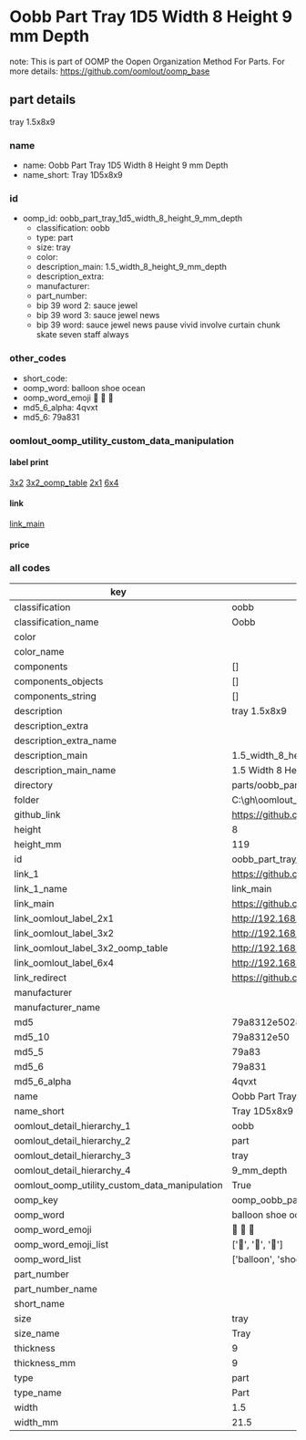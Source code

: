 # Oobb Part Tray 1D5 Width 8 Height 9 mm Depth  

note: This is part of OOMP the Oopen Organization Method For Parts. For more details: https://github.com/oomlout/oomp_base

##  part details
  



tray 1.5x8x9



### name
* name: Oobb Part Tray 1D5 Width 8 Height 9 mm Depth
* name_short: Tray 1D5x8x9 
### id
* oomp_id: oobb_part_tray_1d5_width_8_height_9_mm_depth
  * classification: oobb
  * type: part
  * size: tray
  * color: 
  * description_main: 1.5_width_8_height_9_mm_depth
  * description_extra: 
  * manufacturer: 
  * part_number: 
  * bip 39 word 2: sauce jewel
  * bip 39 word 3: sauce jewel news
  * bip 39 word: sauce jewel news pause vivid involve curtain chunk skate seven staff always

### other_codes
* short_code: 
* oomp_word: balloon shoe ocean
* oomp_word_emoji :balloon: :shoe: :ocean:
* md5_6_alpha: 4qvxt
* md5_6: 79a831






### oomlout_oomp_utility_custom_data_manipulation
#### label print
[3x2](http://192.168.1.245:1112/?label=oomp%204qvxt)
[3x2_oomp_table](http://192.168.1.108:1112/?label=oomp%204qvxt)
[2x1](http://192.168.1.242:1112/?label=oomp%204qvxt)
[6x4](http://192.168.1.55:1112/?label=oomp%204qvxt)    

#### link

[link_main](https://github.com/oomlout/oomlout_oobb_version_4_generated_parts/tree/main/navigation_oomp/oobb/part/tray/1.5_width_8_height_9_mm_depth/part)                              

#### price







### all codes 
| key | value |  
| --- | --- |  
| classification | oobb |  
| classification_name | Oobb |  
| color |  |  
| color_name |  |  
| components | [] |  
| components_objects | [] |  
| components_string | [] |  
| description | tray 1.5x8x9 |  
| description_extra |  |  
| description_extra_name |  |  
| description_main | 1.5_width_8_height_9_mm_depth |  
| description_main_name | 1.5 Width 8 Height 9 mm Depth |  
| directory | parts/oobb_part_tray_1d5_width_8_height_9_mm_depth |  
| folder | C:\gh\oomlout_oobb_version_4_generated_parts\parts\oobb_part_tray_1d5_width_8_height_9_mm_depth |  
| github_link | https://github.com/oomlout/oomlout_oomp_part_src/tree/main/parts/oobb_part_tray_1d5_width_8_height_9_mm_depth |  
| height | 8 |  
| height_mm | 119 |  
| id | oobb_part_tray_1d5_width_8_height_9_mm_depth |  
| link_1 | https://github.com/oomlout/oomlout_oobb_version_4_generated_parts/tree/main/navigation_oomp/oobb/part/tray/1.5_width_8_height_9_mm_depth/part |  
| link_1_name | link_main |  
| link_main | https://github.com/oomlout/oomlout_oobb_version_4_generated_parts/tree/main/navigation_oomp/oobb/part/tray/1.5_width_8_height_9_mm_depth/part |  
| link_oomlout_label_2x1 | http://192.168.1.242:1112/?label=oomp%204qvxt |  
| link_oomlout_label_3x2 | http://192.168.1.245:1112/?label=oomp%204qvxt |  
| link_oomlout_label_3x2_oomp_table | http://192.168.1.108:1112/?label=oomp%204qvxt |  
| link_oomlout_label_6x4 | http://192.168.1.55:1112/?label=oomp%204qvxt |  
| link_redirect | https://github.com/oomlout/oomlout_oobb_version_4_generated_parts/tree/main/parts/oobb_tray_1d5_08_09 |  
| manufacturer |  |  
| manufacturer_name |  |  
| md5 | 79a8312e5028a6c5d8fa9a172a5dfdfc |  
| md5_10 | 79a8312e50 |  
| md5_5 | 79a83 |  
| md5_6 | 79a831 |  
| md5_6_alpha | 4qvxt |  
| name | Oobb Part Tray 1D5 Width 8 Height 9 mm Depth |  
| name_short | Tray 1D5x8x9  |  
| oomlout_detail_hierarchy_1 | oobb |  
| oomlout_detail_hierarchy_2 | part |  
| oomlout_detail_hierarchy_3 | tray |  
| oomlout_detail_hierarchy_4 | 9_mm_depth |  
| oomlout_oomp_utility_custom_data_manipulation | True |  
| oomp_key | oomp_oobb_part_tray_1d5_width_8_height_9_mm_depth |  
| oomp_word | balloon shoe ocean |  
| oomp_word_emoji | :balloon: :shoe: :ocean: |  
| oomp_word_emoji_list | [':balloon:', ':shoe:', ':ocean:'] |  
| oomp_word_list | ['balloon', 'shoe', 'ocean'] |  
| part_number |  |  
| part_number_name |  |  
| short_name |  |  
| size | tray |  
| size_name | Tray |  
| thickness | 9 |  
| thickness_mm | 9 |  
| type | part |  
| type_name | Part |  
| width | 1.5 |  
| width_mm | 21.5 |  
